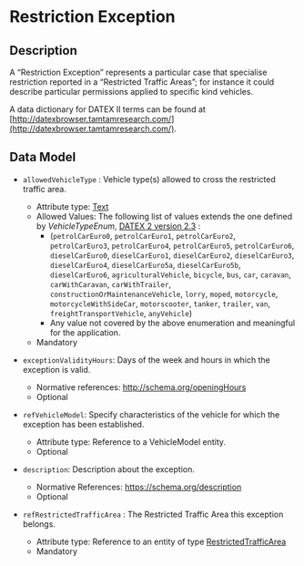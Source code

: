 # Restriction Exception

## Description

A “Restriction Exception” represents a particular case that specialise restriction reported in a “Restricted Traffic Areas”; for instance it could describe particular permissions applied to specific kind vehicles.

A data dictionary for
DATEX II terms can be found at [http://datexbrowser.tamtamresearch.com/](http://datexbrowser.tamtamresearch.com/).


## Data Model

+ `allowedVehicleType` : Vehicle type(s) allowed to cross the restricted traffic area.
    + Attribute type: [Text](http://schema.org/Text)
    + Allowed Values: The following list of values extends the one defined by *VehicleTypeEnum*, [DATEX 2 version 2.3](http://www.datex2.eu/sites/www.datex2.eu/files/DATEXIISchema_2_2_2_1.zip) :
        + (`petrolCarEuro0`, `petrolCarEuro1`, `petrolCarEuro2`, `petrolCarEuro3`, `petrolCarEuro4`, `petrolCarEuro5`, `petrolCarEuro6`, `dieselCarEuro0`, `dieselCarEuro1`, `dieselCarEuro2`, `dieselCarEuro3`, `dieselCarEuro4`, `dieselCarEuro5a`, `dieselCarEuro5b`, `dieselCarEuro6`, `agriculturalVehicle`, `bicycle`, `bus`, `car`, `caravan`, `carWithCaravan`, `carWithTrailer`, `constructionOrMaintenanceVehicle`, `lorry`, `moped`, `motorcycle`, `motorcycleWithSideCar`, `motorscooter`, `tanker`, `trailer`, `van`, `freightTransportVehicle`, `anyVehicle`)
        + Any value not covered by the above enumeration and meaningful for the application.
    + Mandatory
+ `exceptionValidityHours`: Days of the week and hours in which the exception is valid.
    +	Normative references: http://schema.org/openingHours
    +	Optional
 	
+ `refVehicleModel`: Specify characteristics of the vehicle for which the exception has been established.
    + 	Attribute type: Reference to a VehicleModel entity.
    +	Optional
   
+ `description`: Description about the exception.
    +	Normative References: https://schema.org/description
    +	Optional
+ `refRestrictedTrafficArea` : The Restricted Traffic Area this exception belongs.
    +	Attribute type: Reference to an entity of type [RestrictedTrafficArea](https://gitlab.com/synchronicity-iot/synchronicity-data-models/tree/master/RestrictedTrafficArea/schema.json)
    +	Mandatory